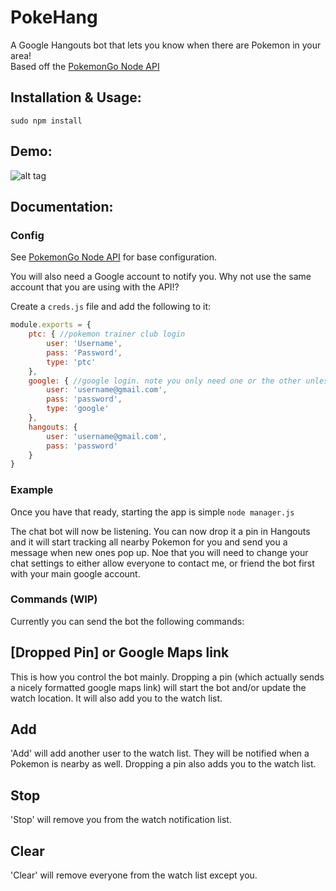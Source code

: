 # PokeHang
A Google Hangouts bot that lets you know when there are Pokemon in your area!<br>
Based off the [PokemonGo Node API](https://github.com/Armax/Pokemon-GO-node-api)

## Installation & Usage:
```
sudo npm install
```

## Demo:
![alt tag](http://cl.arm4x.net/poke3.png)

## Documentation:

### Config

See [PokemonGo Node API](https://github.com/Armax/Pokemon-GO-node-api) for base configuration.

You will also need a Google account to notify you. Why not use the same account that you are using with the API!?

Create a `creds.js` file and add the following to it:
```javascript
module.exports = {
    ptc: { //pokemon trainer club login
        user: 'Username',
        pass: 'Password',
        type: 'ptc'
    },
    google: { //google login. note you only need one or the other unless you want to run multiple instances
        user: 'username@gmail.com',
        pass: 'password',
        type: 'google'
    },
    hangouts: {
        user: 'username@gmail.com',
        pass: 'password'
    }
}
```

### Example

Once you have that ready, starting the app is simple
`node manager.js`

The chat bot will now be listening. You can now drop it a pin in Hangouts and it will start tracking all nearby Pokemon for you and send you a message when new ones pop up. Noe that you will need to change your chat settings to either allow everyone to contact me, or friend the bot first with your main google account.

### Commands (WIP)

Currently you can send the bot the following commands:

## [Dropped Pin] or Google Maps link

This is how you control the bot mainly. Dropping a pin (which actually sends a nicely formatted google maps link) will start the bot and/or update the watch location. It will also add you to the watch list.

## Add

'Add' will add another user to the watch list. They will be notified when a Pokemon is nearby as well. Dropping a pin also adds you to the watch list.

## Stop

'Stop' will remove you from the watch notification list.

## Clear

'Clear' will remove everyone from the watch list except you.

